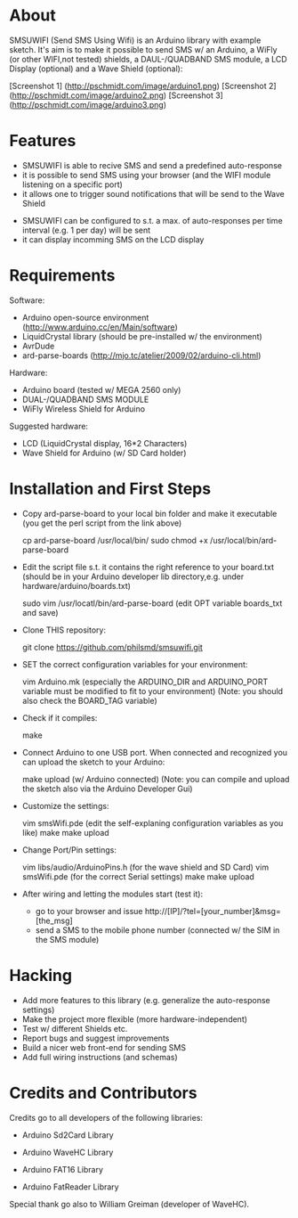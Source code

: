 # About

SMSUWIFI (Send SMS Using Wifi) is an Arduino library with example sketch.
It's aim is to make it possible to send SMS w/ an Arduino, a WiFly (or other WIFI,not tested) shields, a DAUL-/QUADBAND SMS module, a LCD Display (optional) and a Wave Shield (optional):

[Screenshot 1] (http://pschmidt.com/image/arduino1.png) [Screenshot 2] (http://pschmidt.com/image/arduino2.png) [Screenshot 3] (http://pschmidt.com/image/arduino3.png)

# Features

* SMSUWIFI is able to recive SMS and send a predefined auto-response
* it is possible to send SMS using your browser (and the WIFI module listening on a specific port)
* it allows one to trigger sound notifications that will be send to the Wave Shield
- SMSUWIFI can be configured to s.t. a max. of auto-responses per time interval (e.g. 1 per day) will be sent
- it can display incomming SMS on the LCD display

# Requirements

Software:

- Arduino open-source environment (http://www.arduino.cc/en/Main/software)
- LiquidCrystal library (should be pre-installed w/ the environment)
- AvrDude
- ard-parse-boards (http://mjo.tc/atelier/2009/02/arduino-cli.html)

Hardware:

- Arduino board (tested w/ MEGA 2560 only)
- DUAL-/QUADBAND SMS MODULE
- WiFly Wireless Shield for Arduino

Suggested hardware:

- LCD (LiquidCrystal display, 16\*2 Characters)
- Wave Shield for Arduino (w/ SD Card holder)

# Installation and First Steps
* Copy ard-parse-board to your local bin folder and make it executable (you get the perl script from the link above)

    cp ard-parse-board /usr/local/bin/
    sudo chmod +x /usr/local/bin/ard-parse-board

* Edit the script file s.t. it contains the right reference to your board.txt (should be in your Arduino developer lib directory,e.g. under hardware/arduino/boards.txt)

    sudo vim /usr/locatl/bin/ard-parse-board (edit OPT variable boards_txt and save)

* Clone THIS repository:

    git clone https://github.com/philsmd/smsuwifi.git

* SET the correct configuration variables for your environment:

    vim Arduino.mk (especially the ARDUINO_DIR and ARDUINO_PORT variable must be modified to fit to your environment)
    (Note: you should also check the BOARD_TAG variable)
     
* Check if it compiles:

    make
    
* Connect Arduino to one USB port. When connected and recognized you can upload the sketch to your Arduino:

    make upload (w/ Arduino connected)
    (Note: you can compile and upload the sketch also via the Arduino Developer Gui)

    
* Customize the settings:

    vim smsWifi.pde (edit the self-explaning configuration variables as you like)
    make
    make upload


* Change Port/Pin settings:

    vim libs/audio/ArduinoPins.h (for the wave shield and SD Card)
    vim smsWifi.pde (for the correct Serial settings)
    make
    make upload
  
* After wiring and letting the modules start (test it):
   -  go to your browser and issue http://[IP]/?tel=[your\_number]&msg=[the\_msg]
   -  send a SMS to the mobile phone number (connected w/ the SIM in the SMS module) 

# Hacking

* Add more features to this library (e.g. generalize the auto-response settings)
* Make the project more flexible (more hardware-independent)
* Test w/ different Shields etc.
* Report bugs and suggest improvements
* Build a nicer web front-end for sending SMS
* Add full wiring instructions (and schemas)

# Credits and Contributors 
Credits go to all developers of the following libraries:

- Arduino Sd2Card Library
+ Arduino WaveHC Library
- Arduino FAT16 Library
+ Arduino FatReader Library

Special thank go also to William Greiman (developer of WaveHC).
